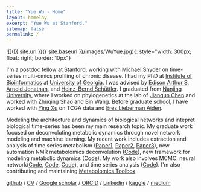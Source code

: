 ```yaml
---
title: "Yue Wu - Home"
layout: homelay
excerpt: "Yue Wu at Stanford."
sitemap: false
permalink: /
---
```


![]({{ site.url }}{{ site.baseurl }}/images/WuYue.jpg){: style="width: 300px; float: right; border: 10px"}

I'm a postdoc fellow at Stanford, working with [Michael Snyder](https://med.stanford.edu/snyderlab.html) on time-series multi-omics profiling of chronic disease. I had my PhD at [Institute of Bioinformatics](https://iob.uga.edu) at [University of Georgia](https://www.uga.edu). I was advised by [Edison Arthur S](http://edison.ccrc.uga.edu), [Arnold Jonathan](https://www.genetics.uga.edu/directory/jonathan-arnold), and [Heinz-Bernd Schüttler](https://www.physast.uga.edu/people/heinz_bernd_schuttler). I graduated from [Nanjing University](https://www.nju.edu.cn/en/main.psp), where I worked on phylogenetics at the lab of [Jianqun Chen](https://life.nju.edu.cn/cjq_14885/list.htm) and worked with Zhuqing Shao and Bin Wang. Before graduate school, I have worked with [Ying Xu](http://csbl.bmb.uga.edu) on TCGA data and [Erez Lieberman Aiden](https://github.com/aidenlab/straw).

Modeling the architecture and dynamics of biological networks and intepret biological time-series has been my main research topic. My graduate work focused on deconvoluting metabolic dynamics through novel network modeling and machine learning. My recent work includes extraction and analysis of time series metabolism ([Paper1](https://www.frontiersin.org/articles/10.3389/fmolb.2019.00026/full), [Paper2](https://academic.oup.com/bioinformatics/article/36/20/5068/5870445), [Paper3](https://journals.plos.org/plosone/article?id=10.1371/journal.pone.0268394)), new automation NMR metabolomics deconvolution ([Code](https://github.com/edisonomics/SAND)), new framework for modeling metabolic dynamics ([Code](https://github.com/artedison/ensRadaptor)). My work also involves MCMC, neural network([Code](https://github.com/artedison/NeuralSimODE), [Code](https://github.com/michaelSkaro/image_classification), [Code](https://github.com/Arnold-Lab/image_seg_sorghum_am)), and time series analysis ([Code](https://github.com/mikeaalv/fda_learn)). I'm also contributing and maintaining [Metabolomics Toolbox](https://github.com/artedison/Edison_Lab_Shared_Metabolomics_UGA).

[github](https://github.com/mikeaalv) / [CV](https://drive.google.com/file/d/1-XBy1WvBpQGbEGHf-gCF1xC5wAaeTXEL/view?usp=sharing)  /  [Google scholar](https://scholar.google.com/citations?user=QE1tszYAAAAJ&hl=en) / [ORCID](https://orcid.org/0000-0001-7170-0053)  /   [Linkedin](https://www.linkedin.com/in/yue-wu-95b506142/)  /  [kaggle](https://www.kaggle.com/mikeaalv) / [medium](https://yuewu-mike.medium.com)
